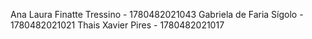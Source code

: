 Ana Laura Finatte Tressino - 1780482021043
Gabriela de Faria Sígolo - 1780482021021
Thais Xavier Pires - 1780482021017
